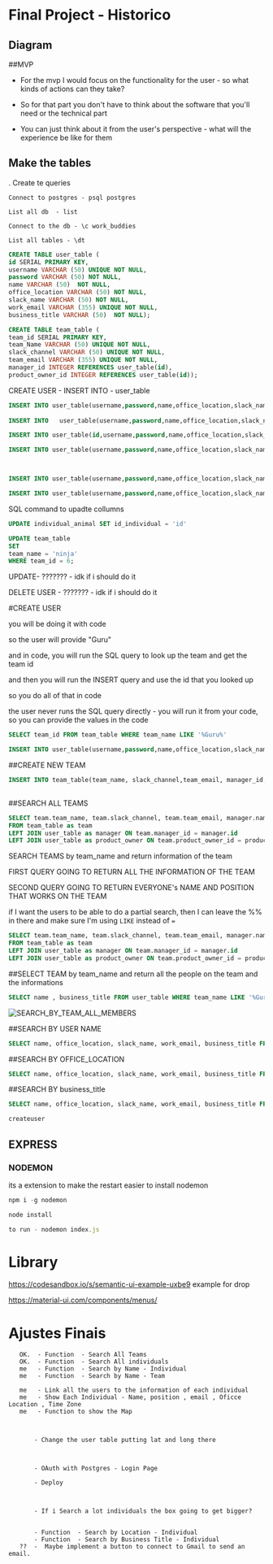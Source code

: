 # Final Project - Historico



## Diagram



##MVP

- For the mvp I would focus on the functionality for the user - so what kinds of actions can they take?

- So for that part you don't have to think about the software that you'll need or the technical part

- You can just think about it from the user's perspective - what will the experience be like for them



## Make the tables

.  Create te queries 

```
Connect to postgres - psql postgres
```

```
List all db  - list 
```

```
Connect to the db - \c work_buddies
```

```
List all tables - \dt
```



```sql
CREATE TABLE user_table ( 
id SERIAL PRIMARY KEY, 
username VARCHAR (50) UNIQUE NOT NULL, 
password VARCHAR (50) NOT NULL,
name VARCHAR (50)  NOT NULL, 
office_location VARCHAR (50) NOT NULL, 
slack_name VARCHAR (50) NOT NULL, 
work_email VARCHAR (355) UNIQUE NOT NULL, 
business_title VARCHAR (50)  NOT NULL);
```



```sql
CREATE TABLE team_table (
team_id SERIAL PRIMARY KEY, 
team_Name VARCHAR (50) UNIQUE NOT NULL, 
slack_channel VARCHAR (50) UNIQUE NOT NULL, 
team_email VARCHAR (355) UNIQUE NOT NULL,  
manager_id INTEGER REFERENCES user_table(id), 
product_owner_id INTEGER REFERENCES user_table(id));
```



CREATE USER - INSERT INTO - user_table

```sql
INSERT INTO user_table(username,password,name,office_location,slack_name,work_email,business_title) VALUES('naty', 321456,'Nathalia','San Francisco', 'Nathalia', 'araujo.nathalia03@gmail.com', 'Software Engineer');
  
INSERT INTO   user_table(username,password,name,office_location,slack_name,work_email,business_title) VALUES('nina', 43215678,'Nina Policastro','Brazil', 'Nina Policastro', 'ninapolicatro@gmail.com', 'Manager');

INSERT INTO user_table(id,username,password,name,office_location,slack_name,work_email,business_title) VALUES( 3,'freddy', 01010101,'Freddy Cervantes','Mexico', 'Freddy Cervantes', 'freddycervantes@gmail.com', 'Product Owner');

INSERT INTO user_table(username,password,name,office_location,slack_name,work_email,business_title) VALUES( 'Flavia', 01010232,'Flavia','Spain', 'Flavia Deplachet', 'flavia@gmail.com', 'Manager');



INSERT INTO user_table(username,password,name,office_location,slack_name,work_email,business_title) VALUES('bia', 32145678,'Beatriz Guerra','Texas', 'Bia', 'bia@gmail.com', 'Software Engineer');

INSERT INTO user_table(username,password,name,office_location,slack_name,work_email,business_title) VALUES( 'maria regina', 01010101,'Maria Regina','Canada', 'Maria Regina', 'mariaregina@gmail.com', 'Software Engineer');
```



SQL command to upadte collumns

```sql
UPDATE individual_animal SET id_individual = 'id'

UPDATE team_table 
SET 
team_name = 'ninja'
WHERE team_id = 6;
```



UPDATE- ??????? - idk if i should do it

DELETE USER - ??????? - idk if i should do it



#CREATE USER



you will be doing it with code

so the user will provide "Guru"

and in code, you will run the SQL query to look up the team and get the team id

and then you will run the INSERT query and use the id that you looked up

so you do all of that in code

the user never runs the SQL query directly - you will run it from your code, so you can provide the values in the code

```sql
SELECT team_id FROM team_table WHERE team_name LIKE '%Guru%'

INSERT INTO user_table(username,password,name,office_location,slack_name,work_email,business_title, team_id) VALUES('romulo', 240304,'Romulo Araujo','China', 'romulo', 'romulo_araujo@gmail.com', 'Software Engineer',team_id);
```





##CREATE NEW TEAM

```sql
INSERT INTO team_table(team_name, slack_channel,team_email, manager_id, product_owner_id) VALUES(' Sale Gurus', '#gurus_team', 'sales_gurus@gmail.com' , 2,3 );
  
```

##SEARCH ALL TEAMS

```sql
SELECT team.team_name, team.slack_channel, team.team_email, manager.name as manager_name, product_owner.name as product_owner_name
FROM team_table as team
LEFT JOIN user_table as manager ON team.manager_id = manager.id
LEFT JOIN user_table as product_owner ON team.product_owner_id = product_owner.id;
```



SEARCH TEAMS by team_name and return information of the team

FIRST QUERY GOING TO RETURN ALL THE INFORMATION OF THE TEAM 

SECOND QUERY GOING TO RETURN EVERYONE's NAME AND POSITION THAT WORKS ON THE TEAM

if I want the users to be able to do a partial search, then I can leave the %% in there and make sure I'm using `LIKE` instead of `=`

````sql
SELECT team.team_name, team.slack_channel, team.team_email, manager.name as manager_name, product_owner.name as product_owner_name
FROM team_table as team
LEFT JOIN user_table as manager ON team.manager_id = manager.id
LEFT JOIN user_table as product_owner ON team.product_owner_id = product_owner.id WHERE team.team_name LIKE '%Guru%';
````

##SELECT TEAM by team_name and return all the people on the team and the informations

```sql
SELECT name , business_title FROM user_table WHERE team_name LIKE '%Guru%';
```

![SEARCH_BY_TEAM_ALL_MEMBERS](/Users/naty/techtonica/techtonica-projects/FINAL_PROJECT/table_photos/SEARCH_BY_TEAM_ALL_MEMBERS.png)



##SEARCH BY   USER NAME

```sql
SELECT name, office_location, slack_name, work_email, business_title FROM user_table WHERE name LIKE '%Nina%';
```



##SEARCH BY OFFICE_LOCATION

```sql
SELECT name, office_location, slack_name, work_email, business_title FROM user_table WHERE office_location LIKE '%San%';
```



##SEARCH BY business_title

```sql
SELECT name, office_location, slack_name, work_email, business_title FROM user_table WHERE business_title LIKE '%Software Engineer%';
```





```sql
createuser

```





## EXPRESS

### NODEMON

its a extension to make the restart easier to install nodemon

```javascript
npm i -g nodemon
```

```javascript
node install
```

```javascript
to run - nodemon index.js
```



# Library

https://codesandbox.io/s/semantic-ui-example-uxbe9 example for drop

https://material-ui.com/components/menus/





# Ajustes Finais

```
   OK.  - Function  - Search All Teams
   OK.  - Function  - Search All individuals    
   me   - Function  - Search by Name - Individual
   me   - Function  - Search by Name - Team   
   
   me   - Link all the users to the information of each individual
   me   - Show Each Individual - Name, position , email , Oficce Location , Time Zone
   me   - Function to show the Map
       

         
       - Change the user table putting lat and long there   
         
     
       
       - OAuth with Postgres - Login Page
       
       - Deploy



       - If i Search a lot individuals the box going to get bigger?
       
       
       - Function  - Search by Location - Individual
       - Function  - Search by Business Title - Individual
   ??  -  Maybe implement a button to connect to Gmail to send an email.
```

